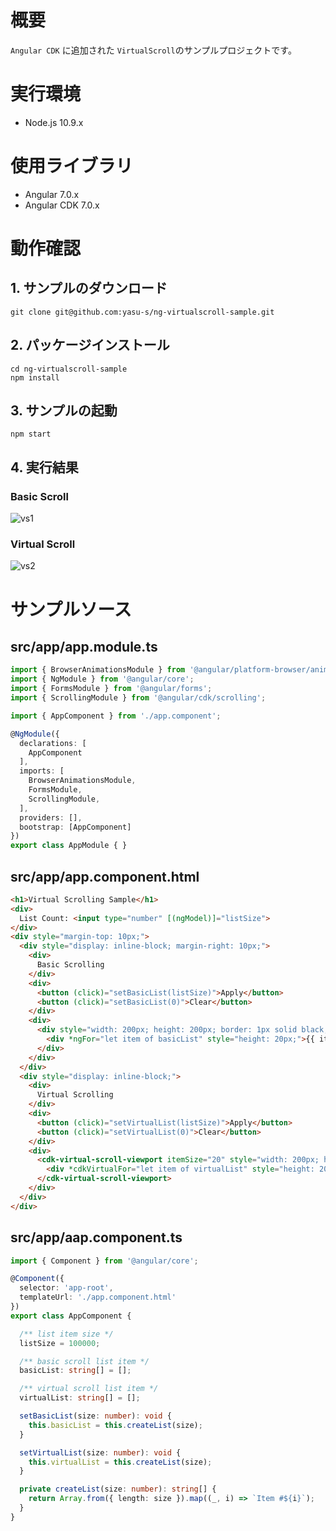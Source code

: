 # 概要

`Angular CDK` に追加された `VirtualScroll`のサンプルプロジェクトです。

# 実行環境

* Node.js 10.9.x

# 使用ライブラリ

* Angular 7.0.x
* Angular CDK 7.0.x

# 動作確認  

## 1. サンプルのダウンロード

```
git clone git@github.com:yasu-s/ng-virtualscroll-sample.git
```

## 2. パッケージインストール  

```
cd ng-virtualscroll-sample
npm install
```

## 3. サンプルの起動  

```
npm start
```

## 4. 実行結果  

### Basic Scroll

![vs1](https://user-images.githubusercontent.com/2668146/47263364-21b38500-d53b-11e8-8af4-d7deee0a2583.gif)

### Virtual Scroll

![vs2](https://user-images.githubusercontent.com/2668146/47263370-3728af00-d53b-11e8-839a-a6d949f29366.gif)

# サンプルソース

## src/app/app.module.ts

```typescript
import { BrowserAnimationsModule } from '@angular/platform-browser/animations';
import { NgModule } from '@angular/core';
import { FormsModule } from '@angular/forms';
import { ScrollingModule } from '@angular/cdk/scrolling';

import { AppComponent } from './app.component';

@NgModule({
  declarations: [
    AppComponent
  ],
  imports: [
    BrowserAnimationsModule,
    FormsModule,
    ScrollingModule,
  ],
  providers: [],
  bootstrap: [AppComponent]
})
export class AppModule { }
```

## src/app/app.component.html

```html
<h1>Virtual Scrolling Sample</h1>
<div>
  List Count: <input type="number" [(ngModel)]="listSize">
</div>
<div style="margin-top: 10px;">
  <div style="display: inline-block; margin-right: 10px;">
    <div>
      Basic Scrolling
    </div>
    <div>
      <button (click)="setBasicList(listSize)">Apply</button>
      <button (click)="setBasicList(0)">Clear</button>
    </div>
    <div>
      <div style="width: 200px; height: 200px; border: 1px solid black; overflow-y: auto;">
        <div *ngFor="let item of basicList" style="height: 20px;">{{ item }}</div>
      </div>
    </div>
  </div>
  <div style="display: inline-block;">
    <div>
      Virtual Scrolling
    </div>
    <div>
      <button (click)="setVirtualList(listSize)">Apply</button>
      <button (click)="setVirtualList(0)">Clear</button>
    </div>
    <div>
      <cdk-virtual-scroll-viewport itemSize="20" style="width: 200px; height: 200px; border: 1px solid black;">
        <div *cdkVirtualFor="let item of virtualList" style="height: 20px;">{{ item }}</div>
      </cdk-virtual-scroll-viewport>
    </div>
  </div>
</div>
```

## src/app/aap.component.ts

```typescript
import { Component } from '@angular/core';

@Component({
  selector: 'app-root',
  templateUrl: './app.component.html'
})
export class AppComponent {

  /** list item size */
  listSize = 100000;

  /** basic scroll list item */
  basicList: string[] = [];

  /** virtual scroll list item */
  virtualList: string[] = [];

  setBasicList(size: number): void {
    this.basicList = this.createList(size);
  }

  setVirtualList(size: number): void {
    this.virtualList = this.createList(size);
  }

  private createList(size: number): string[] {
    return Array.from({ length: size }).map((_, i) => `Item #${i}`);
  }
}
```
